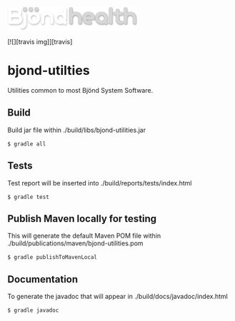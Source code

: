 ![alt text](https://github.com/Bjond/bjond-utilities/blob/master/images/bjondhealthlogo-whitegrey.png "Bjönd Inc.")

[![][travis img]][travis]

# bjond-utilties

 Utilities common to most Bjönd System Software.


## Build

Build jar file within ./build/libs/bjond-utilities.jar

```shell
$ gradle all
```

## Tests

Test report will be inserted into ./build/reports/tests/index.html

```shell
$ gradle test
```


## Publish Maven locally for testing

This will generate the default Maven POM file within ./build/publications/maven/bjond-utilities.pom

```shell
$ gradle publishToMavenLocal
```



## Documentation

To generate the javadoc that will appear in ./build/docs/javadoc/index.html

```shell
$ gradle javadoc
```


